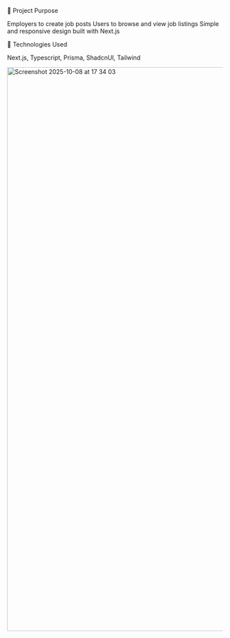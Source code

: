 🎯 Project Purpose

Employers to create job posts
Users to browse and view job listings
Simple and responsive design built with Next.js

🧩 Technologies Used

Next.js, Typescript, Prisma, ShadcnUI, Tailwind

<img width="2343" height="1318" alt="Screenshot 2025-10-08 at 17 34 03" src="https://github.com/user-attachments/assets/bbd2a6f3-e787-48f2-9453-7b018eb6de61" />
